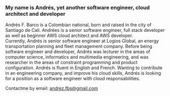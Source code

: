 ### My name is Andrés, yet another software engineer, cloud architect and developer


Andrés F. Barco is a Colombian national, born and raised in the  city of Santiago de Cali. 
Andrées is a senior software engineer, full stack developer as well as beginner AWS cloud architect and AWS developer.  
Currently, Andrés is senior software engineer at Logios Global, an energy transportation planning and fleet management company.
 Before being software engineer and developer, Andrés was lecturer in the areas of computer science, informatics and multimedia
  engineering, and was researcher in the areas of constraint programming and product configuration. Andrés is fluent in English and French.  Wanting to contribute in an engineering company, and improve his cloud skills, Andrés is looking for a position as a software engineer with cloud responsabilities. 



Contactme by email: andrez.fbs@gmail.com
<!--
**anfelbar/anfelbar** is a ✨ _special_ ✨ repository because its `README.md` (this file) appears on your GitHub profile.

Here are some ideas to get you started:

- 🔭 I’m currently working on ...
- 🌱 I’m currently learning ...
- 👯 I’m looking to collaborate on ...
- 🤔 I’m looking for help with ...
- 💬 Ask me about ...
- 📫 How to reach me: ...
- 😄 Pronouns: ...
- ⚡ Fun fact: ...
-->
